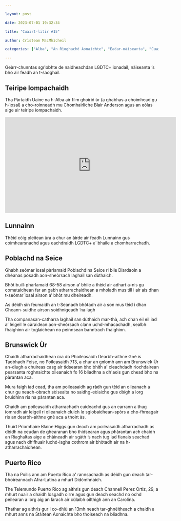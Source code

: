```yaml
---

layout: post

date: 2023-07-01 19:32:34

title: "Cuairt-litir #15"

author: Crìstean MacMhìcheil

categories: ["Alba", "An Rìoghachd Aonaichte", "Eadar-nàiseanta", "Cuairt-litir", "Foghlam", "Lagh", "Poileataigs", "Saidheans"]

---
```


Geàrr-chunntas sgrìobhte de naidheachdan LGDTC+ ionadail, nàiseanta ‘s bho air feadh an t-saoghail.

## Teiripe Iompachaidh

Tha Pàrtaidh Uaine na h-Alba air film ghoirid ùr (a ghabhas a choimhead gu h-ìosal) a cho-roinneadh mu Chomhairliche Blair Anderson agus an eòlas aige air teiripe iompachaidh.

<iframe title="YouTube video player" src="https://www.youtube-nocookie.com/embed/h84eAR858-0" width="560" height="315" frameborder="0" allowfullscreen="allowfullscreen"></iframe>

## Lunnainn

Thèid còig pleitean ùra a chur an àirde air feadh Lunnainn gus coimhearsnachd agus eachdraidh LGDTC+ a’ bhaile a chomharrachadh.

## Poblachd na Seice

Ghabh seòmar ìosal pàrlamaid Poblachd na Seice ri bile Diardaoin a dhèanas pòsadh aon-sheòrsach laghail san dùthaich.

Bhòt buill-phàrlamaid 68-58 airson a’ bhile a thèid air adhart a-nis gu comataidhean far an gabh atharrachaidhean a mholadh mus till i air ais dhan t-seòmar ìosal airson a’ bhòt mu dheireadh.

As dèidh sin feumaidh an t-Seanadh bhòtadh air a son mus tèid i dhan Cheann-suidhe airson soidhnigeadh ‘na lagh

Tha companasan-catharra laghail san dùthaich mar-thà, ach chan eil eil iad a’ leigeil le càraidean aon-sheòrsach clann uchd-mhacachadh, sealbh fhaighinn air toglaichean no peinnsean banntrach fhaighinn.

## Brunswick Ùr

Chaidh atharrachaidhean ùra do Phoileasaidh Dearbh-aithne Gnè is Taobhadh Feise, no Poileasaidh 713, a chur an gnìomh ann am Brunswick Ùr an-diugh a chuireas casg air tidsearan bho bhith a' cleachdadh riochdairean pearsanta ròghnaichte oileanaich fo 16 bliadhna a dh'aois gun chead bho na pàrantan aca.

Mura faigh iad cead, tha am poileasaidh ag ràdh gun tèid an oileanach a chur gu neach-obrach sòisealta no saidhg-eòlaiche gus dòigh a lorg bruidhinn ris na pàrantan aca.

Chaidh am poileasaidh atharrachadh cuideachd gus an earrann a thug iomradh air leigeil ri oileanaich cluich le sgiobaidhean-spòrs a cho-fhreagair ris an dearbh-aithne gnè aca a thoirt às.

Thuirt Prìomhaire Blaine Higgs gun deach am poileasaidh atharrachadh as dèidh na ceudan de ghearanan bho thidsearan agus phàrantan ach chaidh an Riaghaltas aige a chàineadh air sgàth ’s nach tug iad fianais seachad agus nach dh’fhuair luchd-lagha cothrom air bhòtadh air na h-atharrachaidhean.

## Puerto Rico

Tha na Poilis ann am Puerto Rico a' rannsachadh as dèidh gun deach tar-bhoireannach Afra-Latina a mhurt Didòmhnaich.

The Telemundo Puerto Rico ag aithris gun deach Channell Perez Ortiz, 29, a mhurt nuair a chaidh losgadh oirre agus gun deach seachd no ochd peilearan a lorg aig an làrach air cùlaibh oilthigh ann an Carolina.

Thathar ag aithris gur i co-dhiù an 13mh neach tar-ghnèitheach a chaidh a mhurt anns na Stàitean Aonaichte bho thoiseach na bliadhna.
